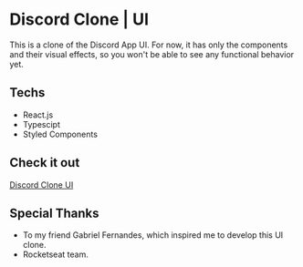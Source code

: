 # Discord Clone | UI
This is a clone of the Discord App UI. For now, it has only the components and their visual effects, so you won't be able to see any functional behavior yet.

## Techs
- React.js
- Typescipt
- Styled Components

## Check it out
[Discord Clone UI](https://discordclone-ui.netlify.app)

## Special Thanks 
- To my friend Gabriel Fernandes, which inspired me to develop this UI clone.
- Rocketseat team.
